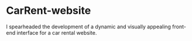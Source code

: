 # CarRent-website
I spearheaded the development of a dynamic and visually appealing front-end interface for a car rental website. 
